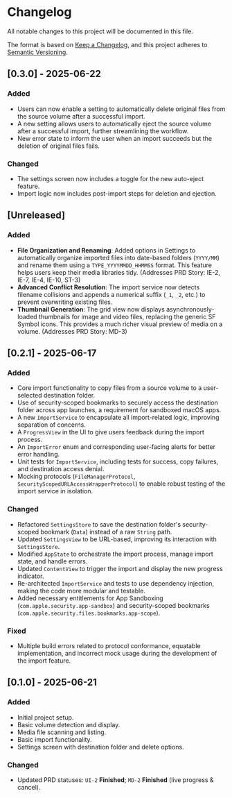 # Changelog

All notable changes to this project will be documented in this file.

The format is based on [Keep a Changelog](https://keepachangelog.com/en/1.0.0/),
and this project adheres to [Semantic Versioning](https://semver.org/spec/v2.0.0.html).

## [0.3.0] - 2025-06-22
### Added
- Users can now enable a setting to automatically delete original files from the source volume after a successful import.
- A new setting allows users to automatically eject the source volume after a successful import, further streamlining the workflow.
- New error state to inform the user when an import succeeds but the deletion of original files fails.

### Changed
- The settings screen now includes a toggle for the new auto-eject feature.
- Import logic now includes post-import steps for deletion and ejection.

## [Unreleased]

### Added
- **File Organization and Renaming**: Added options in Settings to automatically organize imported files into date-based folders (`YYYY/MM`) and rename them using a `TYPE_YYYYMMDD_HHMMSS` format. This feature helps users keep their media libraries tidy. (Addresses PRD Story: IE-2, IE-7, IE-4, IE-10, ST-3)
- **Advanced Conflict Resolution**: The import service now detects filename collisions and appends a numerical suffix (`_1`, `_2`, etc.) to prevent overwriting existing files.
- **Thumbnail Generation**: The grid view now displays asynchronously-loaded thumbnails for image and video files, replacing the generic SF Symbol icons. This provides a much richer visual preview of media on a volume. (Addresses PRD Story: MD-3)

## [0.2.1] - 2025-06-17

### Added
- Core import functionality to copy files from a source volume to a user-selected destination folder.
- Use of security-scoped bookmarks to securely access the destination folder across app launches, a requirement for sandboxed macOS apps.
- A new `ImportService` to encapsulate all import-related logic, improving separation of concerns.
- A `ProgressView` in the UI to give users feedback during the import process.
- An `ImportError` enum and corresponding user-facing alerts for better error handling.
- Unit tests for `ImportService`, including tests for success, copy failures, and destination access denial.
- Mocking protocols (`FileManagerProtocol`, `SecurityScopedURLAccessWrapperProtocol`) to enable robust testing of the import service in isolation.

### Changed
- Refactored `SettingsStore` to save the destination folder's security-scoped bookmark (`Data`) instead of a raw `String` path.
- Updated `SettingsView` to be URL-based, improving its interaction with `SettingsStore`.
- Modified `AppState` to orchestrate the import process, manage import state, and handle errors.
- Updated `ContentView` to trigger the import and display the new progress indicator.
- Re-architected `ImportService` and tests to use dependency injection, making the code more modular and testable.
- Added necessary entitlements for App Sandboxing (`com.apple.security.app-sandbox`) and security-scoped bookmarks (`com.apple.security.files.bookmarks.app-scope`).

### Fixed
- Multiple build errors related to protocol conformance, equatable implementation, and incorrect mock usage during the development of the import feature.

## [0.1.0] - 2025-06-21

### Added
- Initial project setup.
- Basic volume detection and display.
- Media file scanning and listing.
- Basic import functionality.
- Settings screen with destination folder and delete options.

### Changed
- Updated PRD statuses: `UI-2` **Finished**; `MD-2` **Finished** (live progress & cancel).